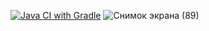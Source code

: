 [![Java CI with Gradle](https://github.com/kopylovakate/patterns/actions/workflows/gradle.yml/badge.svg)](https://github.com/kopylovakate/patterns/actions/workflows/gradle.yml)
![Снимок экрана (89)](https://github.com/user-attachments/assets/b074bdad-483c-4445-aa9c-0350180258a4)

